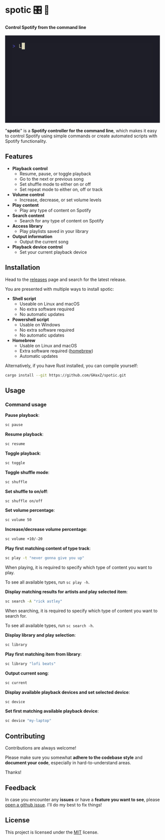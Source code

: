 # spotic 🎛️ 🎵

#### Control Spotify from the command line

![demo.gif](https://raw.githubusercontent.com/GHaxZ/spotic/refs/heads/master/.github/demo.gif)

"**spotic**" is a **Spotify controller for the command line**, which makes it easy to control Spotify using simple commands or create automated scripts with Spotify functionality.


## Features

- **Playback control**
  - Resume, pause, or toggle playback
  - Go to the next or previous song
  - Set shuffle mode to either on or off
  - Set repeat mode to either on, off or track
- **Volume control**
  - Increase, decrease, or set volume levels
- **Play content**
  - Play any type of content on Spotify
- **Search content**
  - Search for any type of content on Spotify
- **Access library**
  - Play playlists saved in your library
- **Output information**
  - Output the current song
- **Playback device control**
  - Set your current playback device
## Installation

Head to the [releases](https://github.com/GHaxZ/spotic/releases) page and search for the latest release.

You are presented with multiple ways to install spotic:

- **Shell script**
  - Useable on Linux and macOS
  - No extra software required
  - No automatic updates
- **Powershell script**
  - Usable on Windows
  - No extra software required
  - No automatic updates
- **Homebrew**
  - Usable on Linux and macOS
  - Extra software required ([homebrew](https://brew.sh/))
  - Automatic updates

Alternatively, if you have Rust installed, you can compile yourself:

```bash
cargo install --git https://github.com/GHaxZ/spotic.git
```

## Usage

### Command usage

**Pause playback**:

```bash
sc pause
```

**Resume playback**:

```bash
sc resume
```

**Toggle playback**:

```bash
sc toggle
```

**Toggle shuffle mode**:

```bash
sc shuffle
```

**Set shuffle to on/off**:

```bash
sc shuffle on/off
```

**Set volume percentage**:

```bash
sc volume 50
```

**Increase/decrease volume percentage**:

```bash
sc volume +10/-20
```

**Play first matching content of type track**:

```bash
sc play -t "never gonna give you up"
```

When playing, it is required to specify which type of content you want to play.

To see all available types, run `sc play -h`.

**Display matching results for artists and play selected item**:

```bash
sc search -A "rick astley"
```

When searching, it is required to specify which type of content you want to search for.

To see all available types, run `sc search -h`.

**Display library and play selection**:

```bash
sc library
```

**Play first matching item from library**:

```bash
sc library "lofi beats"
```

**Output current song**:

```bash
sc current
```

**Display available playback devices and set selected device**:

```bash
sc device
```

**Set first matching available playback device**:

```bash
sc device "my-laptop"
```

## Contributing

Contributions are always welcome!

Please make sure you somewhat **adhere to the codebase style** and **document your code**, especially in hard-to-understand areas.

Thanks!


## Feedback

In case you encounter any **issues** or have a **feature you want to see**, please [open a github issue](https://github.com/GHaxZ/spotic/issues/new). I'll do my best to fix things!
## License

This project is licensed under the [MIT](https://choosealicense.com/licenses/mit/) license.

